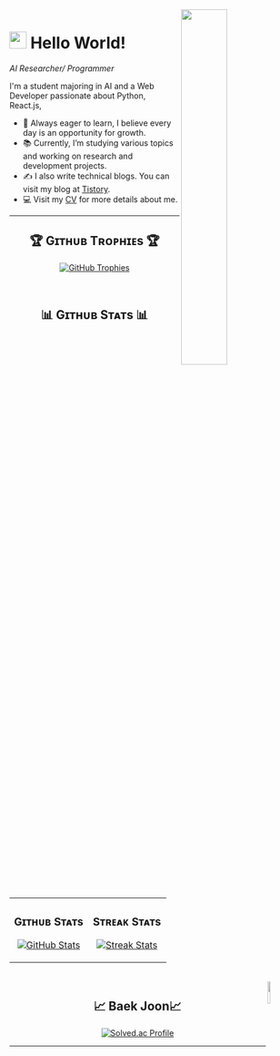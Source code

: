 

<div>
  <img align="right" width="40%" src="https://github.com/user-attachments/assets/2448c498-84be-40ac-9181-6c50d314e0c4">
</div>

<!--Header Name-->
# <img src="https://github.com/user-attachments/assets/66018d4f-9ff2-44af-b2ae-2dd69480d64d" width="30"/> Hello World!
*AI Researcher/ Programmer*
<br /> 

<!--Start Intro-->               
<p align="left">I'm a student majoring in AI and a Web Developer passionate about Python, React.js, </p>

- 🚀 Always eager to learn, I believe every day is an opportunity for growth.
- 📚 Currently, I’m studying various topics and working on research and development projects.
- ✍ I also write technical blogs. You can visit my blog at [Tistory](https://kill-xxx.tistory.com/).
-  💻 Visit my [CV](https://ggosunnae.notion.site/Hayeon-Yang-12629d6b1adb8086842bef9470ba5f55/) for more details about me.
<!--End Intro-->



---

<!--Trophies Section-->   
<h2 align="center">🏆 Gɪᴛʜᴜʙ Tʀᴏᴘʜɪᴇs 🏆</h2>
<p align="center">
  <a href="https://github.com/hayeon">
    <picture>
      <source media="(prefers-color-scheme: dark)" srcset="https://github-profile-trophy.vercel.app/?username=hayeon&no-bg=true&row=2&column=6&margin-w=20&margin-h=20&theme=monokai">
      <source media="(prefers-color-scheme: light)" srcset="https://github-profile-trophy.vercel.app/?username=hayeon&no-bg=true&row=2&column=6&margin-w=20&margin-h=20">
      <img alt="GitHub Trophies" src="https://github-profile-trophy.vercel.app/?username=hayeon&no-bg=true&no-frame=true&row=2&column=6&margin-w=20&margin-h=20">
    </picture>
  </a>
</p>
<br />

<!--Github stats Table--> 
<h2 align="center">📊 Gɪᴛʜᴜʙ Sᴛᴀᴛs 📊</h2>

<table width="100%">
  <tr>
    <td width="50%">
      <h3 align="center"><strong>Gɪᴛʜᴜʙ Sᴛᴀᴛs</strong></h3>
      <p align="center">
        <a href="https://github.com/hayeon">
          <img align="center" src="https://github-readme-stats.vercel.app/api?username=hayeon&count_private=true&show_icons=true&theme=nightowl&bg_color=0,000000,441350&title_color=c56a90&text_color=ffffff&rank_icon=github&hide=prs,issues,contribs&show=reviews,prs_merged,prs_merged_percentage" alt="GitHub Stats" />
        </a>
      </p>
    </td>
    <td width="50%">
      <h3 align="center"><strong>Sᴛʀᴇᴀᴋ Sᴛᴀᴛs</strong></h3>
      <p align="center">
        <a href="https://github.com/hayeon">
          <img align="center" src="https://streak-stats.demolab.com?user=hayeon&theme=nightowl&background=0,000000,441350&fire=ffeb95&ring=ffeb95&sideNums=ffffff&sideLabels=ffffff&dates=c56a90&currStreakNum=ffffff" alt="Streak Stats" />
        </a>
      </p>
    </td>
  </tr>
</table>
<br />
<img align="right" width="10%" src="https://github.com/user-attachments/assets/dd0413f6-c198-4079-b0af-6d3fcc8687b3">

<h2 align="center">📈 Baek Joon📈</h2>
<div align="center">
  <a href="https://solved.ac/hayun3906/">
    <img src="http://mazassumnida.wtf/api/v2/generate_badge?boj=hayun3906" alt="Solved.ac Profile" />
  </a>
</div>


---

